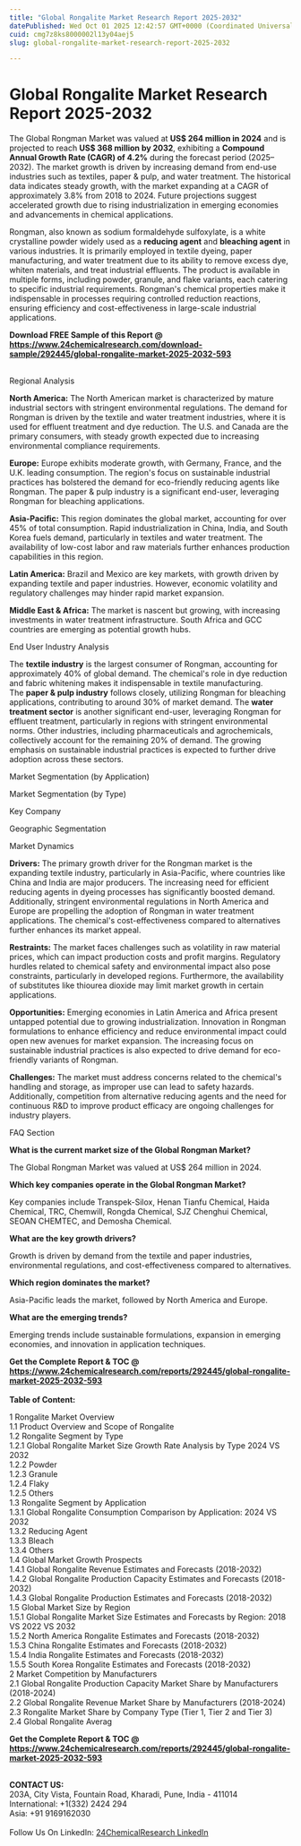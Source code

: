 ```yaml
---
title: "Global Rongalite Market Research Report 2025-2032"
datePublished: Wed Oct 01 2025 12:42:57 GMT+0000 (Coordinated Universal Time)
cuid: cmg7z8ks8000002l13y04aej5
slug: global-rongalite-market-research-report-2025-2032

---
```


# Global Rongalite Market Research Report 2025-2032

<p>The Global Rongman Market was valued at <strong>US$ 264 million in 2024</strong> and is projected to reach <strong>US$ 368 million by 2032</strong>, exhibiting a <strong>Compound Annual Growth Rate (CAGR) of 4.2%</strong> during the forecast period (2025–2032). The market growth is driven by increasing demand from end-use industries such as textiles, paper &amp; pulp, and water treatment. The historical data indicates steady growth, with the market expanding at a CAGR of approximately 3.8% from 2018 to 2024. Future projections suggest accelerated growth due to rising industrialization in emerging economies and advancements in chemical applications.</p><p>
</p><p>Rongman, also known as sodium formaldehyde sulfoxylate, is a white crystalline powder widely used as a <strong>reducing agent</strong> and <strong>bleaching agent</strong> in various industries. It is primarily employed in textile dyeing, paper manufacturing, and water treatment due to its ability to remove excess dye, whiten materials, and treat industrial effluents. The product is available in multiple forms, including powder, granule, and flake variants, each catering to specific industrial requirements. Rongman's chemical properties make it indispensable in processes requiring controlled reduction reactions, ensuring efficiency and cost-effectiveness in large-scale industrial applications.</p><div><b>Download FREE Sample of this Report @ 
            <a href="https://www.24chemicalresearch.com/download-sample/292445/global-rongalite-market-2025-2032-593">
            https://www.24chemicalresearch.com/download-sample/292445/global-rongalite-market-2025-2032-593</a></b></div><br><p>
Regional Analysis</p><p>
</p><p><strong>North America:</strong> The North American market is characterized by mature industrial sectors with stringent environmental regulations. The demand for Rongman is driven by the textile and water treatment industries, where it is used for effluent treatment and dye reduction. The U.S. and Canada are the primary consumers, with steady growth expected due to increasing environmental compliance requirements.</p><p>
</p><p><strong>Europe:</strong> Europe exhibits moderate growth, with Germany, France, and the U.K. leading consumption. The region's focus on sustainable industrial practices has bolstered the demand for eco-friendly reducing agents like Rongman. The paper &amp; pulp industry is a significant end-user, leveraging Rongman for bleaching applications.</p><p>
</p><p><strong>Asia-Pacific:</strong> This region dominates the global market, accounting for over 45% of total consumption. Rapid industrialization in China, India, and South Korea fuels demand, particularly in textiles and water treatment. The availability of low-cost labor and raw materials further enhances production capabilities in this region.</p><p>
</p><p><strong>Latin America:</strong> Brazil and Mexico are key markets, with growth driven by expanding textile and paper industries. However, economic volatility and regulatory challenges may hinder rapid market expansion.</p><p>
</p><p><strong>Middle East &amp; Africa:</strong> The market is nascent but growing, with increasing investments in water treatment infrastructure. South Africa and GCC countries are emerging as potential growth hubs.</p><p>
End User Industry Analysis</p><p>
</p><p>The <strong>textile industry</strong> is the largest consumer of Rongman, accounting for approximately 40% of global demand. The chemical's role in dye reduction and fabric whitening makes it indispensable in textile manufacturing. The <strong>paper &amp; pulp industry</strong> follows closely, utilizing Rongman for bleaching applications, contributing to around 30% of market demand. The <strong>water treatment sector</strong> is another significant end-user, leveraging Rongman for effluent treatment, particularly in regions with stringent environmental norms. Other industries, including pharmaceuticals and agrochemicals, collectively account for the remaining 20% of demand. The growing emphasis on sustainable industrial practices is expected to further drive adoption across these sectors.</p><p>
Market Segmentation (by Application)</p><p>
</p><p>
Market Segmentation (by Type)</p><p>
</p><p>
Key Company</p><p>
</p><p>
Geographic Segmentation</p><p>
</p><p>
Market Dynamics</p><p>
</p><p><strong>Drivers:</strong> The primary growth driver for the Rongman market is the expanding textile industry, particularly in Asia-Pacific, where countries like China and India are major producers. The increasing need for efficient reducing agents in dyeing processes has significantly boosted demand. Additionally, stringent environmental regulations in North America and Europe are propelling the adoption of Rongman in water treatment applications. The chemical's cost-effectiveness compared to alternatives further enhances its market appeal.</p><p>
</p><p><strong>Restraints:</strong> The market faces challenges such as volatility in raw material prices, which can impact production costs and profit margins. Regulatory hurdles related to chemical safety and environmental impact also pose constraints, particularly in developed regions. Furthermore, the availability of substitutes like thiourea dioxide may limit market growth in certain applications.</p><p>
</p><p><strong>Opportunities:</strong> Emerging economies in Latin America and Africa present untapped potential due to growing industrialization. Innovation in Rongman formulations to enhance efficiency and reduce environmental impact could open new avenues for market expansion. The increasing focus on sustainable industrial practices is also expected to drive demand for eco-friendly variants of Rongman.</p><p>
</p><p><strong>Challenges:</strong> The market must address concerns related to the chemical's handling and storage, as improper use can lead to safety hazards. Additionally, competition from alternative reducing agents and the need for continuous R&amp;D to improve product efficacy are ongoing challenges for industry players.</p><p>
FAQ Section</p><p>
</p><p><strong>What is the current market size of the Global Rongman Market?</strong></p><p>
The Global Rongman Market was valued at US$ 264 million in 2024.</p><p>
</p><p><strong>Which key companies operate in the Global Rongman Market?</strong></p><p>
Key companies include Transpek-Silox, Henan Tianfu Chemical, Haida Chemical, TRC, Chemwill, Rongda Chemical, SJZ Chenghui Chemical, SEOAN CHEMTEC, and Demosha Chemical.</p><p>
</p><p><strong>What are the key growth drivers?</strong></p><p>
Growth is driven by demand from the textile and paper industries, environmental regulations, and cost-effectiveness compared to alternatives.</p><p>
</p><p><strong>Which region dominates the market?</strong></p><p>
Asia-Pacific leads the market, followed by North America and Europe.</p><p>
</p><p><strong>What are the emerging trends?</strong></p><p>
Emerging trends include sustainable formulations, expansion in emerging economies, and innovation in application techniques.</p>

<div><b>Get the Complete Report & TOC @ 
            <a href="https://www.24chemicalresearch.com/reports/292445/global-rongalite-market-2025-2032-593">
            https://www.24chemicalresearch.com/reports/292445/global-rongalite-market-2025-2032-593</a></b></div><br>
            <b>Table of Content:</b><p>1 Rongalite Market Overview<br />
    1.1 Product Overview and Scope of Rongalite<br />
    1.2 Rongalite Segment by Type<br />
        1.2.1 Global Rongalite Market Size Growth Rate Analysis by Type 2024 VS 2032<br />
        1.2.2 Powder<br />
        1.2.3 Granule<br />
        1.2.4 Flaky<br />
        1.2.5 Others<br />
    1.3 Rongalite Segment by Application<br />
        1.3.1 Global Rongalite Consumption Comparison by Application: 2024 VS 2032<br />
        1.3.2 Reducing Agent<br />
        1.3.3 Bleach<br />
        1.3.4 Others<br />
    1.4 Global Market Growth Prospects<br />
        1.4.1 Global Rongalite Revenue Estimates and Forecasts (2018-2032)<br />
        1.4.2 Global Rongalite Production Capacity Estimates and Forecasts (2018-2032)<br />
        1.4.3 Global Rongalite Production Estimates and Forecasts (2018-2032)<br />
    1.5 Global Market Size by Region<br />
        1.5.1 Global Rongalite Market Size Estimates and Forecasts by Region: 2018 VS 2022 VS 2032<br />
        1.5.2 North America Rongalite Estimates and Forecasts (2018-2032)<br />
        1.5.3 China Rongalite Estimates and Forecasts (2018-2032)<br />
        1.5.4 India Rongalite Estimates and Forecasts (2018-2032)<br />
        1.5.5 South Korea Rongalite Estimates and Forecasts (2018-2032)<br />
2 Market Competition by Manufacturers<br />
    2.1 Global Rongalite Production Capacity Market Share by Manufacturers (2018-2024)<br />
    2.2 Global Rongalite Revenue Market Share by Manufacturers (2018-2024)<br />
    2.3 Rongalite Market Share by Company Type (Tier 1, Tier 2 and Tier 3)<br />
    2.4 Global Rongalite Averag</p>

<div><b>Get the Complete Report & TOC @ 
            <a href="https://www.24chemicalresearch.com/reports/292445/global-rongalite-market-2025-2032-593">
            https://www.24chemicalresearch.com/reports/292445/global-rongalite-market-2025-2032-593</a></b></div><br>

<b>CONTACT US:</b><br>
            203A, City Vista, Fountain Road, Kharadi, Pune, India - 411014<br>
            International: +1(332) 2424 294<br>
            Asia: +91 9169162030 <br><br>
            Follow Us On LinkedIn: <a href="https://www.linkedin.com/company/24chemicalresearch/">24ChemicalResearch LinkedIn</a>
